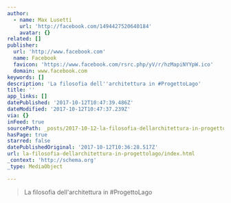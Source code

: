 ```yaml
---
author:
  - name: Max Lusetti
    url: 'http://facebook.com/1494427520640184'
    avatar: {}
related: []
publisher:
  url: 'http://www.facebook.com'
  name: Facebook
  favicon: 'https://www.facebook.com/rsrc.php/yV/r/hzMapiNYYpW.ico'
  domain: www.facebook.com
keywords: []
description: 'La filosofia dell''architettura in #ProgettoLago'
title: ''
app_links: []
datePublished: '2017-10-12T10:47:39.486Z'
dateModified: '2017-10-12T10:47:37.239Z'
via: {}
inFeed: true
sourcePath: _posts/2017-10-12-la-filosofia-dellarchitettura-in-progettolago.md
hasPage: true
starred: false
datePublishedOriginal: '2017-10-12T10:36:28.517Z'
url: la-filosofia-dellarchitettura-in-progettolago/index.html
_context: 'http://schema.org'
_type: MediaObject

---
```

> La filosofia dell'architettura in \#ProgettoLago